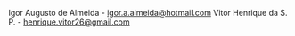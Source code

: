 Igor Augusto de Almeida - igor.a.almeida@hotmail.com
Vitor Henrique da S. P. - henrique.vitor26@gmail.com
